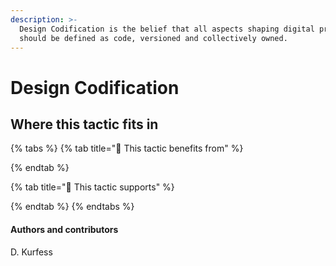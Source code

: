 ```yaml
---
description: >-
  Design Codification is the belief that all aspects shaping digital products
  should be defined as code, versioned and collectively owned.
---
```


# Design Codification



## Where this tactic fits in

{% tabs %}
{% tab title="🙏  This tactic benefits from" %}

{% endtab %}

{% tab title="💪  This tactic supports" %}

{% endtab %}
{% endtabs %}

#### Authors and contributors

D. Kurfess


